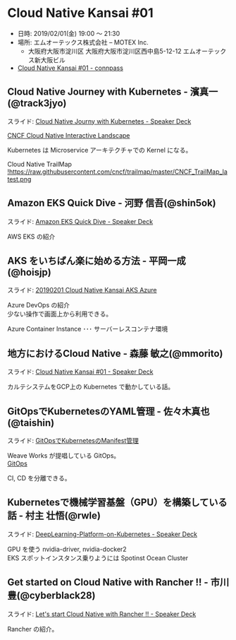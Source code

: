 Cloud Native Kansai #01
=======================

* 日時: 2019/02/01(金) 19:00 〜 21:30
* 場所: エムオーテックス株式会社 – MOTEX Inc.
    - 大阪府大阪市淀川区 大阪府大阪市淀川区西中島5-12-12 エムオーテックス新大阪ビル
* [Cloud Native Kansai \#01 \- connpass](https://cnjp.connpass.com/event/111646/)


## Cloud Native Journey with Kubernetes - 濱真一(@track3jyo)

スライド: [Cloud Native Journy with Kubernetes \- Speaker Deck](https://speakerdeck.com/track3jyo/cloud-native-journy-with-kubernetes)

[CNCF Cloud Native Interactive Landscape](https://landscape.cncf.io/)

Kubernetes は Microservice アーキテクチャでの Kernel になる。

Cloud Native TrailMap
[!https://raw\.githubusercontent\.com/cncf/trailmap/master/CNCF\_TrailMap\_latest\.png](https://raw.githubusercontent.com/cncf/trailmap/master/CNCF_TrailMap_latest.png)


## Amazon EKS Quick Dive - 河野 信吾(@shin5ok)

スライド: [Amazon EKS Quick Dive \- Speaker Deck](https://speakerdeck.com/shin5ok/amazon-eks-quick-dive)

AWS EKS の紹介

## AKS をいちばん楽に始める方法 - 平岡一成(@hoisjp)

スライド: [20190201 Cloud Native Kansai AKS Azure](https://www.slideshare.net/hois/20190201-cloud-native-kansai-aks-azure?ref=https://cnjp.connpass.com/event/111646/presentation/)

Azure DevOps の紹介  
少ない操作で画面上から利用できる。

Azure Container Instance ･･･ サーバーレスコンテナ環境

## 地方におけるCloud Native - 森藤 敏之(@mmorito)

スライド: [Cloud Native Kansai \#01 \- Speaker Deck](https://speakerdeck.com/mmorito/cloud-native-kansai-number-01)

カルテシステムをGCP上の Kubernetes で動かしている話。

## GitOpsでKubernetesのYAML管理 - 佐々木真也(@taishin)

スライド: [GitOpsでKubernetesのManifest管理](https://www.slideshare.net/shinyasasaki1024/gitopskubernetesmanifest?ref=https://cnjp.connpass.com/event/111646/presentation/)

Weave Works が提唱している GitOps。  
[GitOps](https://www.weave.works/technologies/gitops/)

CI, CD を分離できる。

## Kubernetesで機械学習基盤（GPU）を構築している話 - 村主 壮悟(@rwle)

スライド: [DeepLearning\-Platform\-on\-Kubernetes \- Speaker Deck](https://speakerdeck.com/shogomuranushi/deeplearning-platform-on-kubernetes)

GPU を使う nvidia-driver, nvidia-docker2  
EKS スポットインスタンス乗りようには Spotinst Ocean Cluster

## Get started on Cloud Native with Rancher !! - 市川 豊(@cyberblack28)

スライド: [Let's start Cloud Native with Rancher \!\! \- Speaker Deck](https://speakerdeck.com/cyberblack28/lets-start-cloud-native-with-rancher-bbbd4112-81ce-4b1d-80ac-f5dec4b7b1f1)

Rancher の紹介。
